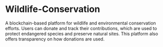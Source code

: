 # Wildlife-Conservation
A blockchain-based platform for wildlife and environmental conservation efforts. Users can donate and track their contributions, which are used to protect endangered species and preserve natural sites. This platform also offers transparency on how donations are used.

